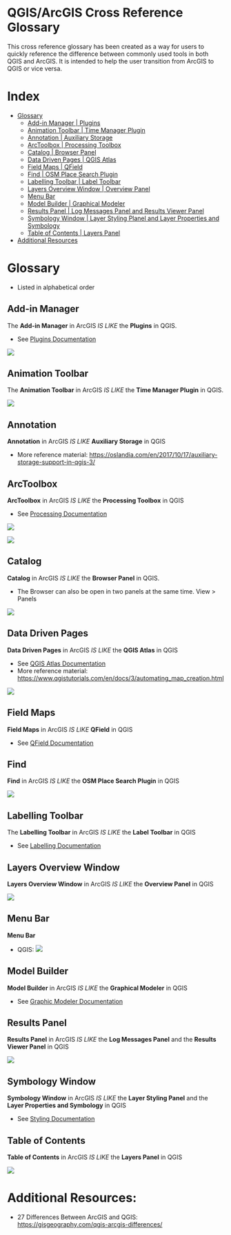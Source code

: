 # QGIS/ArcGIS Cross Reference Glossary
This cross reference glossary has been created as a way for users to quickly reference the difference between commonly used tools in both QGIS and ArcGIS. It is intended to help the user transition from ArcGIS to QGIS or vice versa.

# Index
* [Glossary](#Glossary)
  * [Add-in Manager | Plugins](#Add-in-Manager)
  * [Animation Toolbar | Time Manager Plugin](#Animation-Toolbar)
  * [Annotation | Auxiliary Storage](#Annotation)
  * [ArcToolbox | Processing Toolbox](#ArcToolbox)
  * [Catalog | Browser Panel](#Catalog)
  * [Data Driven Pages | QGIS Atlas](#Data-Driven-Pages)
  * [Field Maps | QField](#Field-Maps)
  * [Find | OSM Place Search Plugin](#Find)
  * [Labelling Toolbar | Label Toolbar](#Labelling-Toolbar)
  * [Layers Overview Window | Overview Panel](#Layers-Overview-Window)
  * [Menu Bar](#Menu-Bar)
  * [Model Builder | Graphical Modeler](#Model-Builder)
  * [Results Panel | Log Messages Panel and Results Viewer Panel](#Results-Panel)
  * [Symbology Window | Layer Styling Planel and Layer Properties and Symbology](#Symbology-Window)
  * [Table of Contents | Layers Panel](#Table-Of-Contents)
* [Additional Resources](#Additional-Resources)



# Glossary 
 * Listed in alphabetical order

## Add-in Manager
The **Add-in Manager** in ArcGIS *IS LIKE* the **Plugins** in QGIS.

 * See [Plugins Documentation](https://github.com/bcgov/gis-pantry/blob/master/docs/getting-started-with-QGIS/doc/plugins.md)

![](../images/pluginIntro.gif)

## Animation Toolbar
The **Animation Toolbar** in ArcGIS *IS LIKE* the **Time Manager Plugin** in QGIS.

![](../images/TimeManagerPluginInstall.gif)

## Annotation
**Annotation** in ArcGIS *IS LIKE* **Auxiliary Storage** in QGIS
 * More reference material: https://oslandia.com/en/2017/10/17/auxiliary-storage-support-in-qgis-3/

## ArcToolbox
**ArcToolbox** in ArcGIS *IS LIKE* the **Processing Toolbox** in QGIS
 * See [Processing Documentation](https://github.com/bcgov/gis-pantry/blob/master/docs/getting-started-with-QGIS/doc/processing.md)

![](../images/ProcessingToolbox.gif)

![](../images/processing-toolbox.png)

## Catalog
**Catalog** in ArcGIS *IS LIKE* the **Browser Panel** in QGIS. 
* The Browser can also be open in two panels at the same time. View > Panels 

![](../images/BrowserPanel.gif)

## Data Driven Pages
**Data Driven Pages** in ArcGIS *IS LIKE* the **QGIS Atlas** in QGIS
 * See  [QGIS Atlas Documentation](https://github.com/bcgov/gis-pantry/blob/master/docs/getting-started-with-QGIS/doc/atlas.md)
 * More reference material: https://www.qgistutorials.com/en/docs/3/automating_map_creation.html

![](../images/QGISAtlas.gif)

## Field Maps
**Field Maps** in ArcGIS *IS LIKE* **QField** in QGIS
 * See [QField Documentation](https://github.com/bcgov/gis-pantry/blob/master/docs/getting-started-with-QGIS/doc/Qfield.md)

## Find
**Find** in ArcGIS *IS LIKE* the **OSM Place Search Plugin** in QGIS

![](../images/OSMPlaceSearch.gif)

## Labelling Toolbar
The **Labelling Toolbar** in ArcGIS *IS LIKE* the **Label Toolbar** in QGIS
 * See [Labelling Documentation](https://github.com/bcgov/gis-pantry/blob/master/docs/getting-started-with-QGIS/doc/labels.md)

## Layers Overview Window
**Layers Overview Window** in ArcGIS *IS LIKE* the **Overview Panel** in QGIS

![](../images/OverviewPanel.gif)

## Menu Bar
**Menu Bar**
* QGIS:
![](../images/QGISMenuBar.gif)

## Model Builder
**Model Builder** in ArcGIS *IS LIKE* the **Graphical Modeler** in QGIS
 * See [Graphic Modeler Documentation](https://github.com/bcgov/gis-pantry/blob/master/docs/getting-started-with-QGIS/doc/graphical-modeler.md)

## Results Panel
**Results Panel** in ArcGIS *IS LIKE* the **Log Messages Panel** and the **Results Viewer Panel** in QGIS

![](../images/ResultsPanels.gif)

## Symbology Window
**Symbology Window** in ArcGIS *IS LIKE* the **Layer Styling Panel** and the **Layer Properties and Symbology** in QGIS
 * See [Styling Documentation](https://github.com/bcgov/gis-pantry/blob/master/docs/getting-started-with-QGIS/doc/styling.md)

## Table of Contents
**Table of Contents** in ArcGIS *IS LIKE* the **Layers Panel** in QGIS

![](../images/LayersPanel.gif)

# Additional Resources:
* 27 Differences Between ArcGIS and QGIS: https://gisgeography.com/qgis-arcgis-differences/



